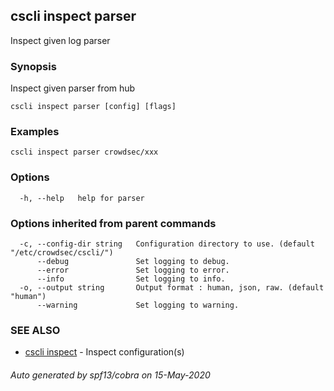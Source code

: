 ## cscli inspect parser

Inspect given log parser

### Synopsis

Inspect given parser from hub

```
cscli inspect parser [config] [flags]
```

### Examples

```
cscli inspect parser crowdsec/xxx
```

### Options

```
  -h, --help   help for parser
```

### Options inherited from parent commands

```
  -c, --config-dir string   Configuration directory to use. (default "/etc/crowdsec/cscli/")
      --debug               Set logging to debug.
      --error               Set logging to error.
      --info                Set logging to info.
  -o, --output string       Output format : human, json, raw. (default "human")
      --warning             Set logging to warning.
```

### SEE ALSO

* [cscli inspect](cscli_inspect.md)	 - Inspect configuration(s)

###### Auto generated by spf13/cobra on 15-May-2020
